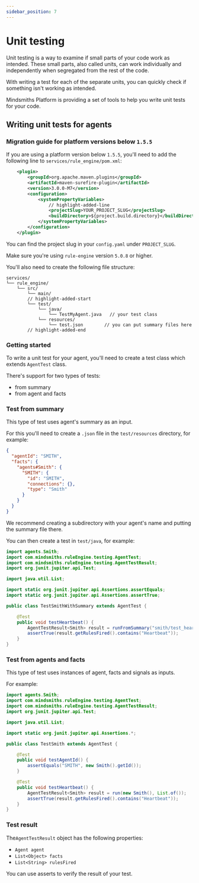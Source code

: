 ```yaml
---
sidebar_position: 7
---
```


# Unit testing
Unit testing is a way to examine if small parts of your code work as intended.
These small parts, also called units, can work individually and independently when segregated from the rest of the code.

With writing a test for each of the separate units, you can quickly check if something isn't working as intended.

Mindsmiths Platform is providing a set of tools to help you write unit tests for your code.

## Writing unit tests for agents

### Migration guide for platform versions below `1.5.5`

If you are using a platform version below `1.5.5`, you'll need to add the following line to `services/rule_engine/pom.xml`:
```xml
    <plugin>
        <groupId>org.apache.maven.plugins</groupId>
        <artifactId>maven-surefire-plugin</artifactId>
        <version>3.0.0-M7</version>
        <configuration>
            <systemPropertyVariables>
                // highlight-added-line
                <projectSlug>YOUR_PROJECT_SLUG</projectSlug>
                <buildDirectory>${project.build.directory}</buildDirectory>
            </systemPropertyVariables>
        </configuration>      
    </plugin>
```
You can find the project slug in your `config.yaml` under `PROJECT_SLUG`.

Make sure you're using `rule-engine` version `5.0.8` or higher.

You'll also need to create the following file structure:
```shell
services/
└── rule_engine/
    └── src/
        └── main/
        // highlight-added-start
        └── test/
            └── java/
                └── TestMyAgent.java   // your test class
            └── resources/
                └── test.json        // you can put summary files here
        // highlight-added-end
```

### Getting started
To write a unit test for your agent, you'll need to create a test class which extends `AgentTest` class.

There's support for two types of tests: 
- from summary
- from agent and facts

### Test from summary
This type of test uses agent's summary as an input.

For this you'll need to create a `.json` file in the `test/resources` directory, for example:
```json title="test/resources/smith/test_heartbeat.json"
{
  "agentId": "SMITH",
  "facts": {
    "agents#Smith": {
      "SMITH": {
        "id": "SMITH",
        "connections": {},
        "type": "Smith"
      }
    }
  }
}
```
We recommend creating a subdirectory with your agent's name and putting the summary file there.

You can then create a test in `test/java`, for example:
```java title="test/java/TestSmithWithSummary.java"
import agents.Smith;
import com.mindsmiths.ruleEngine.testing.AgentTest;
import com.mindsmiths.ruleEngine.testing.AgentTestResult;
import org.junit.jupiter.api.Test;

import java.util.List;

import static org.junit.jupiter.api.Assertions.assertEquals;
import static org.junit.jupiter.api.Assertions.assertTrue;

public class TestSmithWithSummary extends AgentTest {

    @Test
    public void testHeartbeat() {
        AgentTestResult<Smith> result = runFromSummary("smith/test_heartbeat.json");
        assertTrue(result.getRulesFired().contains("Heartbeat"));
    }
}
```

### Test from agents and facts
This type of test uses instances of agent, facts and signals as inputs.

For example:
```java title="test/java/TestSmith.java"
import agents.Smith;
import com.mindsmiths.ruleEngine.testing.AgentTest;
import com.mindsmiths.ruleEngine.testing.AgentTestResult;
import org.junit.jupiter.api.Test;

import java.util.List;

import static org.junit.jupiter.api.Assertions.*;

public class TestSmith extends AgentTest {

    @Test
    public void testAgentId() {
        assertEquals("SMITH", new Smith().getId());
    }

    @Test
    public void testHeartbeat() {
        AgentTestResult<Smith> result = run(new Smith(), List.of());
        assertTrue(result.getRulesFired().contains("Heartbeat"));
    }
}
```

### Test result
The`AgentTestResult` object has the following properties:
  - `Agent agent`
  - `List<Object> facts`
  - `List<String> rulesFired`

You can use asserts to verify the result of your test.
